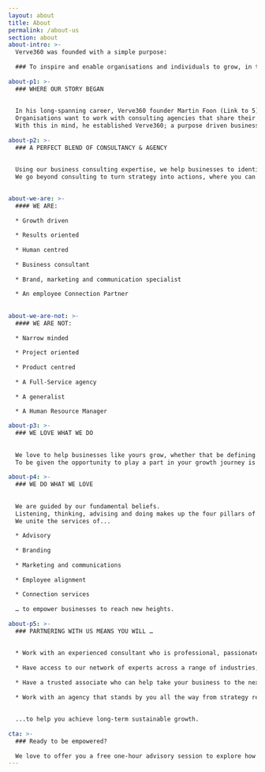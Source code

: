 ```yaml
---
layout: about
title: About
permalink: /about-us
section: about
about-intro: >-
  Verve360 was founded with a simple purpose:
  
  ### To inspire and enable organisations and individuals to grow, in turn, they contribute to building a better world. 
  
about-p1: >-
  ### WHERE OUR STORY BEGAN 
  
  
  In his long-spanning career, Verve360 founder Martin Foon (Link to 5) learned some fundamental and unspoken rules:
  Organisations want to work with consulting agencies that share their values, are authentic and collaborative, provide value-for-money solutions and deliver results that count. 
  With this in mind, he established Verve360; a purpose driven business consulting agency. 
  
about-p2: >-
  ### A PERFECT BLEND OF CONSULTANCY & AGENCY 
  
  
  Using our business consulting expertise, we help businesses to identify their problems or opportunities and develop optimal solutions using tried and tested data, insights, frameworks and models. 
  We go beyond consulting to turn strategy into actions, where you can either insource or outsource your marketing and internal communications or utilise our advisory services by allowing us to mentor and coach your marketing or HR teams.

  
about-we-are: >- 
  #### WE ARE:
  
  * Growth driven
  
  * Results oriented
  
  * Human centred
  
  * Business consultant
  
  * Brand, marketing and communication specialist
  
  * An employee Connection Partner
  
  
about-we-are-not: >- 
  #### WE ARE NOT:
  
  * Narrow minded
  
  * Project oriented
  
  * Product centred
  
  * A Full-Service agency
  
  * A generalist
  
  * A Human Resource Manager

about-p3: >- 
  ### WE LOVE WHAT WE DO
  
  
  We love to help businesses like yours grow, whether that be defining your vision and values, developing your business strategies or connecting your employees and customers to your brand. 
  To be given the opportunity to play a part in your growth journey is our privilege.
  
about-p4: >-   
  ### WE DO WHAT WE LOVE
  
  
  We are guided by our fundamental beliefs.
  Listening, thinking, advising and doing makes up the four pillars of our work. 
  We unite the services of... 
  
  * Advisory
  
  * Branding
  
  * Marketing and communications
  
  * Employee alignment
  
  * Connection services
  
  … to empower businesses to reach new heights. 
  
about-p5: >-   
  ### PARTNERING WITH US MEANS YOU WILL … 
  
  
  * Work with an experienced consultant who is professional, passionate and personable
  
  * Have access to our network of experts across a range of industries, sectors and businesses
  
  * Have a trusted associate who can help take your business to the next level
  
  * Work with an agency that stands by you all the way from strategy review and development to hands-on implementation...
  
  
  ...to help you achieve long-term sustainable growth.
  
cta: >-
  ### Ready to be empowered?
  
  We love to offer you a free one-hour advisory session to explore how to accelerate and achieve sustainable growth.
---
```


